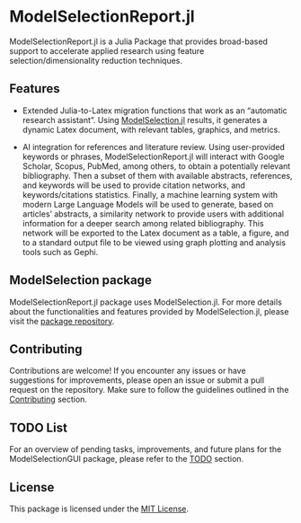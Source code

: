 # ModelSelectionReport.jl

ModelSelectionReport.jl is a Julia Package that provides broad-based support to accelerate applied research using feature selection/dimensionality reduction techniques.

## Features

- Extended Julia-to-Latex migration functions that work as an “automatic research assistant”. Using [ModelSelection.jl](https://github.com/ParallelGSReg/ModelSelectionGUI.jl) results, it generates a dynamic Latex document, with relevant tables, graphics, and metrics.
  
- AI integration for references and literature review. Using user-provided keywords or phrases, ModelSelectionReport.jl will interact with Google Scholar, Scopus, PubMed, among others, to obtain a potentially relevant bibliography. Then a subset of them with available abstracts, references, and keywords will be used to provide citation networks, and keywords/citations statistics. Finally, a machine learning system with modern Large Language Models will be used to generate, based on articles’ abstracts, a similarity network to provide users with additional information for a deeper search among related bibliography. This network will be exported to the Latex document as a table, a figure, and to a standard output file to be viewed using graph plotting and analysis tools such as Gephi.

## ModelSelection package
ModelSelectionReport.jl package uses ModelSelection.jl. For more details about the functionalities and features provided by ModelSelection.jl, please visit the [package repository](https://github.com/ParallelGSReg/ModelSelection.jl).

## Contributing

Contributions are welcome! If you encounter any issues or have suggestions for improvements, please open an issue or submit a pull request on the repository. Make sure to follow the guidelines outlined in the [Contributing](contributing) section.

## TODO List

For an overview of pending tasks, improvements, and future plans for the ModelSelectionGUI package, please refer to the [TODO](todo.md) section.

## License

This package is licensed under the [MIT License](license.md).

